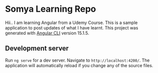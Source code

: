 # Somya Learning Repo

Hii.. I am learning Angular from a Udemy Course. This is a sample application to post updates of what I have learnt.
This project was generated with [Angular CLI](https://github.com/angular/angular-cli) version 15.1.5.

## Development server

Run `ng serve` for a dev server. Navigate to `http://localhost:4200/`. The application will automatically reload if you change any of the source files.